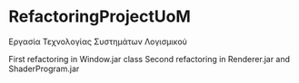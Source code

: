 # RefactoringProjectUoM
Εργασία Τεχνολογίας Συστημάτων Λογισμικού


First refactoring in Window.jar class
Second refactoring in Renderer.jar and ShaderProgram.jar  
